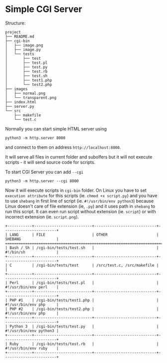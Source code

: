 # Simple CGI Server


Structure:

    project
    ├── README.md
    ├── cgi-bin
    │   ├── image.png
    │   ├── image.py
    │   └── tests
    │       ├── test
    │       ├── test.pl
    │       ├── test.py
    │       ├── test.rb
    │       ├── test.sh
    │       ├── test1.php
    │       └── test2.php
    ├── images
    │   ├── normal.png
    │   └── transparent.png
    ├── index.html
    ├── server.py
    └── src
        ├── makefile
        └── test.c


Normally you can start simple HTML server using

    python3 -m http.server 8000

and connect to them on address `http://localhost:8000`.

It will serve all files in current folder and subolfers but it will not execute scripts - it will send source code for scripts.

To start CGI Server you can add `--cgi`

    python3 -m http.server --cgi 8000

Now it will execute scripts in `cgi-bin` folder. On Linux you have to set `execution attribute` for this scripts (ie. `chmod +x script.py`) and you have to use `shebang` in first line of script (ie. `#!/usr/bin/env python3`) because Linux doesn't care of file extension (ie, `.py`) and it uses path in `shebang` to run this script. It can even run script without extension (ie. `script`) or with incorrect extension (ie. `script.png`).

    +-----------+--------------------------+----------------------------+------------------------+
    | LANG      | FILE                     | OTHER                      | SHEBANG                |
    ==============================================================================================
    | Bash / Sh | /cgi-bin/tests/test.sh   |                            | #!/bin/sh              |
    +-----------+--------------------------+----------------------------+------------------------+
    | C         | /cgi-bin/tests/test      | /src/test.c, /src/makefile |                        |
    +-----------+--------------------------+----------------------------+------------------------+
    | Perl      | /cgi-bin/tests/test.pl   |                            | #!/usr/bin/env perl    |
    +-----------+--------------------------+----------------------------+------------------------+
    | PHP #1    | /cgi-bin/tests/test1.php |                            | #!/usr/bin/env php     |
    | PHP #2    | /cgi-bin/tests/test2.php |                            | #!/usr/bin/env php     |
    +-----------+--------------------------+----------------------------+------------------------+
    | Python 3  | /cgi-bin/tests/test.py   |                            | #!/usr/bin/env python3 |
    +-----------+--------------------------+----------------------------+------------------------+
    | Ruby      | /cgi-bin/tests/test.rb   |                            | #!/usr/bin/env ruby    |
    +-----------+--------------------------+----------------------------+------------------------+
